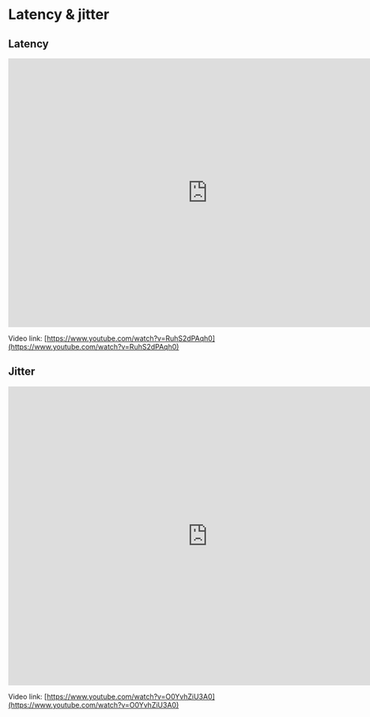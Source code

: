 # Latency & jitter

## Latency
<div class="video-container">
<iframe width="806" height="544" src="https://www.youtube.com/embed/RuhS2dPAqh0" title="FYS4220 RTOS Latency" frameborder="0" allow="accelerometer; autoplay; clipboard-write; encrypted-media; gyroscope; picture-in-picture" allowfullscreen></iframe>
</div>

Video link: [https://www.youtube.com/watch?v=RuhS2dPAqh0](https://www.youtube.com/watch?v=RuhS2dPAqh0)


## Jitter
<div class="video-container">
<iframe width="806" height="605" src="https://www.youtube.com/embed/O0YvhZiU3A0" title="FYS4220 RTOS jitter" frameborder="0" allow="accelerometer; autoplay; clipboard-write; encrypted-media; gyroscope; picture-in-picture" allowfullscreen></iframe>
</div>

Video link: [https://www.youtube.com/watch?v=O0YvhZiU3A0](https://www.youtube.com/watch?v=O0YvhZiU3A0)

